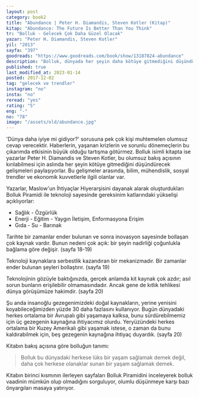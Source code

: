 ```yaml
---
layout: post  
category: book2  
title: "Abundance | Peter H. Diamandis, Steven Kotler (Kitap)"  
kitap: "Abundance: The Future Is Better Than You Think"  
tr: "Bolluk - Gelecek Çok Daha Güzel Olacak"  
yazar: "Peter H. Diamandis, Steven Kotler"  
yil: "2013"  
sayfa: "397"  
goodreads: "https://www.goodreads.com/book/show/13187824-abundance"
description: "Bolluk, dünyada her şeyin daha kötüye gitmediğini düşündürecek gelişmeleri paylaşıyor."
published: true
last_modified_at: 2023-01-14
posted: 2017-12-02
tag: "gelecek ve trendler"
instagram: "no"
insta: "no"
reread: "yes"
rating: "5"
eng: "-"
no: "78"
image: "/assets/old/abundance.jpg"
---
```


'Dünya daha iyiye mi gidiyor?' sorusuna pek çok kişi muhtemelen olumsuz cevap verecektir. Haberlerin, yaşanan krizlerin ve sorunlu dönemeçlerin bu çıkarımda etkisinin büyük olduğu tartışma götürmez. Bolluk isimli kitapta ise yazarlar Peter H. Diamandis ve Steven Kotler, bu olumsuz bakış açısının kırılabilmesi için aslında her şeyin kötüye gitmediğini düşündürecek gelişmeleri paylaşıyorlar. Bu gelişmeler arasında, bilim, mühendislik, sosyal trendler ve ekonomik kuvvetlerle ilgili olanlar var.   
  
Yazarlar, Maslow'un İhtiyaçlar Hiyerarşisini dayanak alarak oluşturdukları Bolluk Piramidi ile teknoloji sayesinde gereksinim katlarındaki yükselişi açıklıyorlar:  
  
- Sağlık - Özgürlük  
- Enerji - Eğitim - Yaygın İletişim, Enformasyona Erişim  
- Gıda - Su - Barınak  
  
Tarihte bir zamanlar ender bulunan ve sonra inovasyon sayesinde bollaşan çok kaynak vardır. Bunun nedeni çok açık: bir şeyin nadirliği çoğunlukla bağlama göre değişir. (sayfa 18-19)  
  
Teknoloji kaynaklara serbestlik kazandıran bir mekanizmadır. Bir zamanlar ender bulunan şeyleri bollaştırır. (sayfa 19)  
  
Teknolojinin gözüyle baktığınızda, gerçek anlamda kit kaynak çok azdır; asıl sorun bunların erişilebilir olmamasındadır. Ancak gene de kıtlık tehlikesi dünya görüşümüze hakimdir. (sayfa 20)   
  
Şu anda insanoğlu gezegenimizdeki doğal kaynakların, yerine yenisini koyabileceğimizden yüzde 30 daha fazlasını kullanıyor. Bugün dünyadaki herkes ortalama bir Avrupalı gibi yaşamaya kalksa, bunu sürdürebilmemiz için üç gezegenin kaynağına ihtiyacımız olurdu. Yeryüzündeki herkes ortalama bir Kuzey Amerikalı gibi yaşamak istese, o zaman da bunu kaldırabilmek için, beş gezegenin kaynağına ihtiyaç duyardık. (sayfa 20)  
  
Kitabın bakış açısına göre bolluğun tanımı:  
  
> Bolluk bu dünyadaki herkese lüks bir yaşam sağlamak demek değil, daha çok herkese olanaklar sunan bir yaşam sağlamak demek.  
  
Kitabın birinci kısmının ilerleyen sayfaları Bolluk Piramidini inceleyerek bolluk vaadinin mümkün olup olmadığını sorguluyor, olumlu düşünmeye karşı bazı önyargıları masaya yatırıyor.  
  
